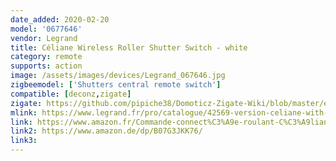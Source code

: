 ```yaml
---
date_added: 2020-02-20
model: '0677646'
vendor: Legrand
title: Céliane Wireless Roller Shutter Switch - white
category: remote
supports: action
image: /assets/images/devices/Legrand_067646.jpg
zigbeemodel: ['Shutters central remote switch']
compatible: [deconz,zigate]
zigate: https://github.com/pipiche38/Domoticz-Zigate-Wiki/blob/master/en-eng/Legrand-corner.md
mlink: https://www.legrand.fr/pro/catalogue/42569-version-celiane-with-netatmo/commande-sans-fil-pour-interrupteur-filaire-de-volet-roulant-connecte-celiane-with-netatmo-blanc
link: https://www.amazon.fr/Commande-connect%C3%A9e-roulant-C%C3%A9liane-Netatmo/dp/B07G3JKK76
link2: https://www.amazon.de/dp/B07G3JKK76/
link3: 
---
```

